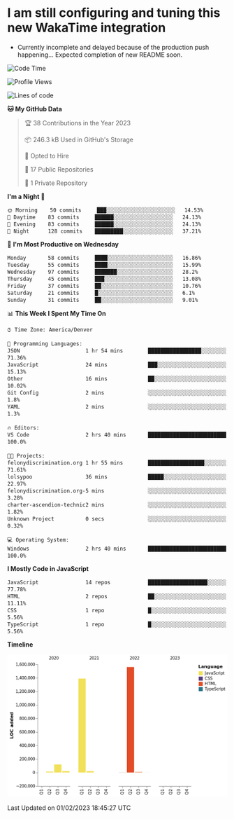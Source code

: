 # I am still configuring and tuning this new WakaTime integration
- Currently incomplete and delayed because of the production push happening... Expected completion of new README soon.
<!--START_SECTION:waka-->
![Code Time](http://img.shields.io/badge/Code%20Time-3%20hrs%2013%20mins-blue)

![Profile Views](http://img.shields.io/badge/Profile%20Views-0-blue)

![Lines of code](https://img.shields.io/badge/From%20Hello%20World%20I%27ve%20Written-3%20Million%20lines%20of%20code-blue)

**🐱 My GitHub Data** 

> 🏆 38 Contributions in the Year 2023
 > 
> 📦 246.3 kB Used in GitHub's Storage 
 > 
> 💼 Opted to Hire
 > 
> 📜 17 Public Repositories 
 > 
> 🔑 1 Private Repository 
 > 
**I'm a Night 🦉** 

```text
🌞 Morning    50 commits     ███░░░░░░░░░░░░░░░░░░░░░░   14.53% 
🌆 Daytime    83 commits     ██████░░░░░░░░░░░░░░░░░░░   24.13% 
🌃 Evening    83 commits     ██████░░░░░░░░░░░░░░░░░░░   24.13% 
🌙 Night      128 commits    █████████░░░░░░░░░░░░░░░░   37.21%

```
📅 **I'm Most Productive on Wednesday** 

```text
Monday       58 commits     ████░░░░░░░░░░░░░░░░░░░░░   16.86% 
Tuesday      55 commits     ████░░░░░░░░░░░░░░░░░░░░░   15.99% 
Wednesday    97 commits     ███████░░░░░░░░░░░░░░░░░░   28.2% 
Thursday     45 commits     ███░░░░░░░░░░░░░░░░░░░░░░   13.08% 
Friday       37 commits     ██░░░░░░░░░░░░░░░░░░░░░░░   10.76% 
Saturday     21 commits     █░░░░░░░░░░░░░░░░░░░░░░░░   6.1% 
Sunday       31 commits     ██░░░░░░░░░░░░░░░░░░░░░░░   9.01%

```


📊 **This Week I Spent My Time On** 

```text
⌚︎ Time Zone: America/Denver

💬 Programming Languages: 
JSON                     1 hr 54 mins        █████████████████░░░░░░░░   71.36% 
JavaScript               24 mins             ███░░░░░░░░░░░░░░░░░░░░░░   15.13% 
Other                    16 mins             ██░░░░░░░░░░░░░░░░░░░░░░░   10.02% 
Git Config               2 mins              ░░░░░░░░░░░░░░░░░░░░░░░░░   1.8% 
YAML                     2 mins              ░░░░░░░░░░░░░░░░░░░░░░░░░   1.3%

🔥 Editors: 
VS Code                  2 hrs 40 mins       █████████████████████████   100.0%

🐱‍💻 Projects: 
felonydiscrimination.org 1 hr 55 mins        ██████████████████░░░░░░░   71.61% 
lolsypoo                 36 mins             █████░░░░░░░░░░░░░░░░░░░░   22.97% 
felonydiscrimination.org-5 mins              ░░░░░░░░░░░░░░░░░░░░░░░░░   3.28% 
charter-ascendion-technic2 mins              ░░░░░░░░░░░░░░░░░░░░░░░░░   1.82% 
Unknown Project          0 secs              ░░░░░░░░░░░░░░░░░░░░░░░░░   0.32%

💻 Operating System: 
Windows                  2 hrs 40 mins       █████████████████████████   100.0%

```

**I Mostly Code in JavaScript** 

```text
JavaScript               14 repos            ███████████████████░░░░░░   77.78% 
HTML                     2 repos             ██░░░░░░░░░░░░░░░░░░░░░░░   11.11% 
CSS                      1 repo              █░░░░░░░░░░░░░░░░░░░░░░░░   5.56% 
TypeScript               1 repo              █░░░░░░░░░░░░░░░░░░░░░░░░   5.56%

```


**Timeline**

![Chart not found](https://raw.githubusercontent.com/certifiedbice/certifiedbice/main/charts/bar_graph.png) 


 Last Updated on 01/02/2023 18:45:27 UTC
<!--END_SECTION:waka-->
